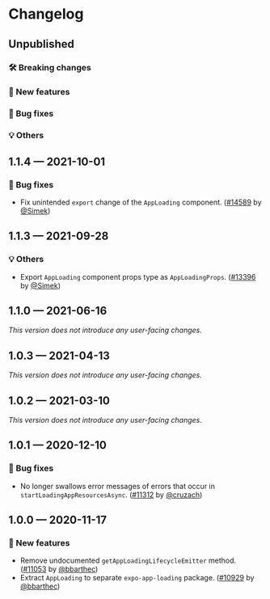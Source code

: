 # Changelog

## Unpublished

### 🛠 Breaking changes

### 🎉 New features

### 🐛 Bug fixes

### 💡 Others

## 1.1.4 — 2021-10-01

### 🐛 Bug fixes

- Fix unintended `export` change of the `AppLoading` component. ([#14589](https://github.com/expo/expo/pull/14589) by [@Simek](https://github.com/Simek))

## 1.1.3 — 2021-09-28

### 💡 Others

- Export `AppLoading` component props type as `AppLoadingProps`. ([#13396](https://github.com/expo/expo/pull/13396) by [@Simek](https://github.com/Simek))

## 1.1.0 — 2021-06-16

_This version does not introduce any user-facing changes._

## 1.0.3 — 2021-04-13

_This version does not introduce any user-facing changes._

## 1.0.2 — 2021-03-10

_This version does not introduce any user-facing changes._

## 1.0.1 — 2020-12-10

### 🐛 Bug fixes

- No longer swallows error messages of errors that occur in `startLoadingAppResourcesAsync`. ([#11312](https://github.com/expo/expo/pull/11312) by [@cruzach](https://github.com/cruzach))

## 1.0.0 — 2020-11-17

### 🎉 New features

- Remove undocumented `getAppLoadingLifecycleEmitter` method. ([#11053](https://github.com/expo/expo/pull/11053) by [@bbarthec](https://github.com/bbarthec))
- Extract `AppLoading` to separate `expo-app-loading` package. ([#10929](https://github.com/expo/expo/pull/10929) by [@bbarthec](https://github.com/bbarthec))
